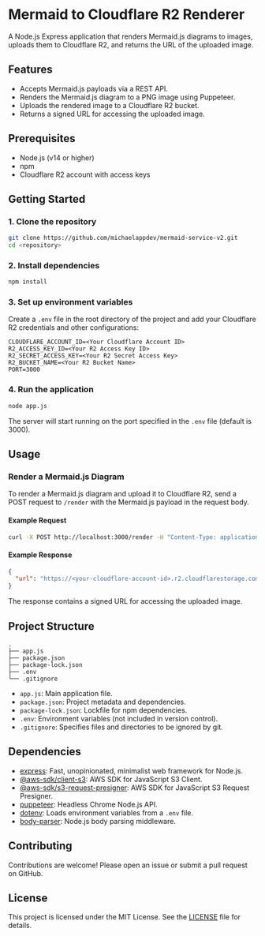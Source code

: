 # Mermaid to Cloudflare R2 Renderer

A Node.js Express application that renders Mermaid.js diagrams to images, uploads them to Cloudflare R2, and returns the URL of the uploaded image.

## Features

- Accepts Mermaid.js payloads via a REST API.
- Renders the Mermaid.js diagram to a PNG image using Puppeteer.
- Uploads the rendered image to a Cloudflare R2 bucket.
- Returns a signed URL for accessing the uploaded image.

## Prerequisites

- Node.js (v14 or higher)
- npm
- Cloudflare R2 account with access keys

## Getting Started

### 1. Clone the repository

```bash
git clone https://github.com/michaelappdev/mermaid-service-v2.git
cd <repository>
```

### 2. Install dependencies

```bash
npm install
```

### 3. Set up environment variables

Create a `.env` file in the root directory of the project and add your Cloudflare R2 credentials and other configurations:

```plaintext
CLOUDFLARE_ACCOUNT_ID=<Your Cloudflare Account ID>
R2_ACCESS_KEY_ID=<Your R2 Access Key ID>
R2_SECRET_ACCESS_KEY=<Your R2 Secret Access Key>
R2_BUCKET_NAME=<Your R2 Bucket Name>
PORT=3000
```

### 4. Run the application

```bash
node app.js
```

The server will start running on the port specified in the `.env` file (default is 3000).

## Usage

### Render a Mermaid.js Diagram

To render a Mermaid.js diagram and upload it to Cloudflare R2, send a POST request to `/render` with the Mermaid.js payload in the request body.

#### Example Request

```bash
curl -X POST http://localhost:3000/render -H "Content-Type: application/json" -d '{"mermaid": "graph TD; A-->B;A-->C; B-->D; C-->D;"}'
```

#### Example Response

```json
{
  "url": "https://<your-cloudflare-account-id>.r2.cloudflarestorage.com/<your-bucket-name>/mermaid_2023-07-26T12:34:56.789Z.png"
}
```

The response contains a signed URL for accessing the uploaded image.

## Project Structure

```
.
├── app.js
├── package.json
├── package-lock.json
├── .env
└── .gitignore
```

- `app.js`: Main application file.
- `package.json`: Project metadata and dependencies.
- `package-lock.json`: Lockfile for npm dependencies.
- `.env`: Environment variables (not included in version control).
- `.gitignore`: Specifies files and directories to be ignored by git.

## Dependencies

- [express](https://www.npmjs.com/package/express): Fast, unopinionated, minimalist web framework for Node.js.
- [@aws-sdk/client-s3](https://www.npmjs.com/package/@aws-sdk/client-s3): AWS SDK for JavaScript S3 Client.
- [@aws-sdk/s3-request-presigner](https://www.npmjs.com/package/@aws-sdk/s3-request-presigner): AWS SDK for JavaScript S3 Request Presigner.
- [puppeteer](https://www.npmjs.com/package/puppeteer): Headless Chrome Node.js API.
- [dotenv](https://www.npmjs.com/package/dotenv): Loads environment variables from a `.env` file.
- [body-parser](https://www.npmjs.com/package/body-parser): Node.js body parsing middleware.

## Contributing

Contributions are welcome! Please open an issue or submit a pull request on GitHub.

## License

This project is licensed under the MIT License. See the [LICENSE](LICENSE) file for details.
```